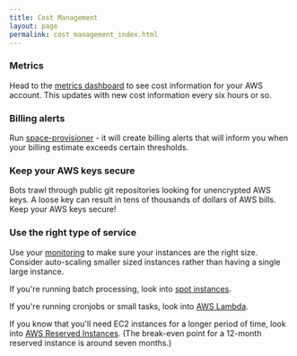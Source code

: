 ```yaml
---
title: Cost Management
layout: page
permalink: cost_management_index.html
---
```


### Metrics

Head to the [metrics dashboard](metrics.gadevs.ga) to see cost information for your AWS account. This updates with new cost information every six hours or so.

### Billing alerts

Run [space-provisioner](https://bitbucket.org/geoscienceaustralia/space-provisioner) - it will create billing alerts that will inform you when your billing estimate exceeds certain thresholds.

### Keep your AWS keys secure

Bots trawl through public git repositories looking for unencrypted AWS keys. A loose key can result in tens of thousands of dollars of AWS bills. Keep your AWS keys secure!

### Use the right type of service

Use your [monitoring](monitoring_index.html) to make sure your instances are the right size. Consider auto-scaling smaller sized instances rather than having a single large instance.

If you're running batch processing, look into [spot instances](https://aws.amazon.com/ec2/spot/).

If you're running cronjobs or small tasks, look into [AWS Lambda](https://aws.amazon.com/lambda/).

If you know that you'll need EC2 instances for a longer period of time, look into [AWS Reserved Instances](https://aws.amazon.com/ec2/pricing/reserved-instances/). (The break-even point for a 12-month reserved instance is around seven months.)
